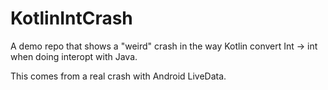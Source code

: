# KotlinIntCrash

A demo repo that shows a "weird" crash in the way Kotlin convert Int -> int when doing interopt with Java.

This comes from a real crash with Android LiveData.
